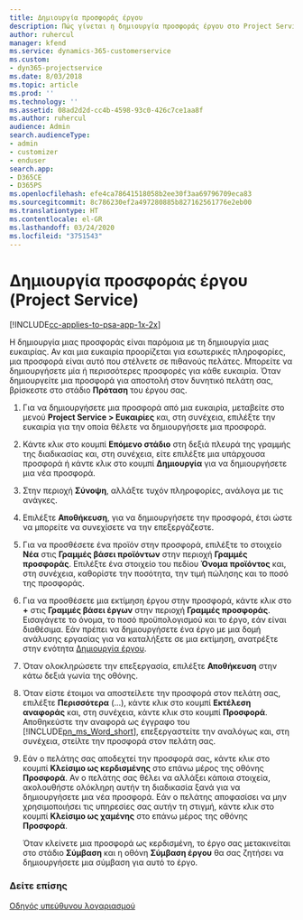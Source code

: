 ```yaml
---
title: Δημιουργία προσφοράς έργου
description: Πώς γίνεται η δημιουργία προσφοράς έργου στο Project Service
author: ruhercul
manager: kfend
ms.service: dynamics-365-customerservice
ms.custom:
- dyn365-projectservice
ms.date: 8/03/2018
ms.topic: article
ms.prod: ''
ms.technology: ''
ms.assetid: 08ad2d2d-cc4b-4598-93c0-426c7ce1aa8f
ms.author: ruhercul
audience: Admin
search.audienceType:
- admin
- customizer
- enduser
search.app:
- D365CE
- D365PS
ms.openlocfilehash: efe4ca78641518058b2ee30f3aa69796709eca83
ms.sourcegitcommit: 8c786230ef2a497280885b827162561776e2eb00
ms.translationtype: HT
ms.contentlocale: el-GR
ms.lasthandoff: 03/24/2020
ms.locfileid: "3751543"
---
```

# <a name="create-a-project-quote-project-service"></a>Δημιουργία προσφοράς έργου (Project Service)

[!INCLUDE[cc-applies-to-psa-app-1x-2x](../includes/cc-applies-to-psa-app-1x-2x.md)]

Η δημιουργία μιας προσφοράς είναι παρόμοια με τη δημιουργία μιας ευκαιρίας. Αν και μια ευκαιρία προορίζεται για εσωτερικές πληροφορίες, μια προσφορά είναι αυτό που στέλνετε σε πιθανούς πελάτες. Μπορείτε να δημιουργήσετε μία ή περισσότερες προσφορές για κάθε ευκαιρία. Όταν δημιουργείτε μια προσφορά για αποστολή στον δυνητικό πελάτη σας, βρίσκεστε στο στάδιο **Πρόταση** του έργου σας.  
  
1. Για να δημιουργήσετε μια προσφορά από μια ευκαιρία, μεταβείτε στο μενού **Project Service > Ευκαιρίες** και, στη συνέχεια, επιλέξτε την ευκαιρία για την οποία θέλετε να δημιουργήσετε μια προσφορά.  
  
2. Κάντε κλικ στο κουμπί **Επόμενο στάδιο** στη δεξιά πλευρά της γραμμής της διαδικασίας και, στη συνέχεια, είτε επιλέξτε μια υπάρχουσα προσφορά ή κάντε κλικ στο κουμπί **Δημιουργία** για να δημιουργήσετε μια νέα προσφορά.  
  
3. Στην περιοχή **Σύνοψη**, αλλάξτε τυχόν πληροφορίες, ανάλογα με τις ανάγκες.  
  
4. Επιλέξτε **Αποθήκευση**, για να δημιουργήσετε την προσφορά, έτσι ώστε να μπορείτε να συνεχίσετε να την επεξεργάζεστε.  
  
5. Για να προσθέσετε ένα προϊόν στην προσφορά, επιλέξτε το στοιχείο **Νέα** στις **Γραμμές βάσει προϊόντων** στην περιοχή **Γραμμές προσφοράς**. Επιλέξτε ένα στοιχείο του πεδίου **Όνομα προϊόντος** και, στη συνέχεια, καθορίστε την ποσότητα, την τιμή πώλησης και το ποσό της προσφοράς.  
  
6. Για να προσθέσετε μια εκτίμηση έργου στην προσφορά, κάντε κλικ στο **+** στις **Γραμμές βάσει έργων** στην περιοχή **Γραμμές προσφοράς**. Εισαγάγετε το όνομα, το ποσό προϋπολογισμού και το έργο, εάν είναι διαθέσιμα. Εάν πρέπει να δημιουργήσετε ένα έργο με μια δομή ανάλυσης εργασίας για να καταλήξετε σε μια εκτίμηση, ανατρέξτε στην ενότητα [Δημιουργία έργου](../project-service/create-project.md).  
  
7. Όταν ολοκληρώσετε την επεξεργασία, επιλέξτε **Αποθήκευση** στην κάτω δεξιά γωνία της οθόνης.  
  
8. Όταν είστε έτοιμοι να αποστείλετε την προσφορά στον πελάτη σας, επιλέξτε **Περισσότερα** (...), κάντε κλικ στο κουμπί **Εκτέλεση αναφοράς** και, στη συνέχεια, κάντε κλικ στο κουμπί **Προσφορά**. Αποθηκεύστε την αναφορά ως έγγραφο του [!INCLUDE[pn_ms_Word_short](../includes/pn-ms-word-short.md)], επεξεργαστείτε την αναλόγως και, στη συνέχεια, στείλτε την προσφορά στον πελάτη σας.  
  
9. Εάν ο πελάτης σας αποδεχτεί την προσφορά σας, κάντε κλικ στο κουμπί **Κλείσιμο ως κερδισμένης** στο επάνω μέρος της οθόνης **Προσφορά**. Αν ο πελάτης σας θέλει να αλλάξει κάποια στοιχεία, ακολουθήστε ολόκληρη αυτήν τη διαδικασία ξανά για να δημιουργήσετε μια νέα προσφορά. Εάν ο πελάτης αποφασίσει να μην χρησιμοποιήσει τις υπηρεσίες σας αυτήν τη στιγμή, κάντε κλικ στο κουμπί **Κλείσιμο ως χαμένης** στο επάνω μέρος της οθόνης **Προσφορά**.  
  
   Όταν κλείνετε μια προσφορά ως κερδισμένη, το έργο σας μετακινείται στο στάδιο **Σύμβαση** και η οθόνη **Σύμβαση έργου** θα σας ζητήσει να δημιουργήσετε μια σύμβαση για αυτό το έργο.  
  
### <a name="see-also"></a>Δείτε επίσης  
 [Οδηγός υπεύθυνου λογαριασμού](../project-service/account-manager-guide.md)
